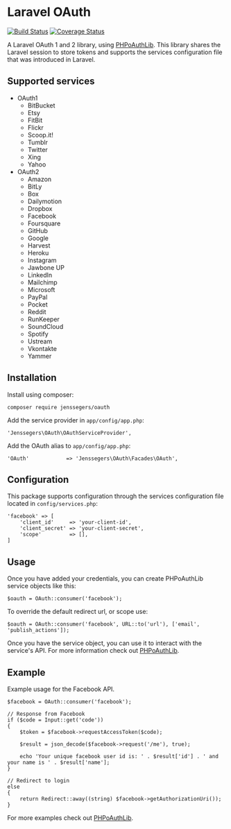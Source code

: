 Laravel OAuth
=============

[![Build Status](http://img.shields.io/travis/jenssegers/laravel-oauth.svg)](https://travis-ci.org/jenssegers/laravel-oauth) [![Coverage Status](http://img.shields.io/coveralls/jenssegers/laravel-oauth.svg)](https://coveralls.io/r/jenssegers/laravel-oauth)

A Laravel OAuth 1 and 2 library, using [PHPoAuthLib](https://github.com/Lusitanian/PHPoAuthLib). This library shares the Laravel session to store tokens and supports the services configuration file that was introduced in Laravel.

Supported services
------------------

- OAuth1
    - BitBucket
    - Etsy
    - FitBit
    - Flickr
    - Scoop.it!
    - Tumblr
    - Twitter
    - Xing
    - Yahoo
- OAuth2
    - Amazon
    - BitLy
    - Box
    - Dailymotion
    - Dropbox
    - Facebook
    - Foursquare
    - GitHub
    - Google
    - Harvest
    - Heroku
    - Instagram
    - Jawbone UP
    - LinkedIn
    - Mailchimp
    - Microsoft
    - PayPal
    - Pocket
    - Reddit
    - RunKeeper
    - SoundCloud
    - Spotify
    - Ustream
    - Vkontakte
    - Yammer

Installation
------------

Install using composer:

    composer require jenssegers/oauth

Add the service provider in `app/config/app.php`:

    'Jenssegers\OAuth\OAuthServiceProvider',

Add the OAuth alias to `app/config/app.php`:

    'OAuth'            => 'Jenssegers\OAuth\Facades\OAuth',

Configuration
-------------

This package supports configuration through the services configuration file located in `config/services.php`:

    'facebook' => [
        'client_id'     => 'your-client-id',
        'client_secret' => 'your-client-secret',
        'scope'         => [],
    ]

Usage
-----

Once you have added your credentials, you can create PHPoAuthLib service objects like this:

    $oauth = OAuth::consumer('facebook');

To override the default redirect url, or scope use:

    $oauth = OAuth::consumer('facebook', URL::to('url'), ['email', 'publish_actions']);

Once you have the service object, you can use it to interact with the service's API. For more information check out [PHPoAuthLib](https://github.com/Lusitanian/PHPoAuthLib).

Example
-------

Example usage for the Facebook API.

    $facebook = OAuth::consumer('facebook');

    // Response from Facebook
    if ($code = Input::get('code'))
    {
        $token = $facebook->requestAccessToken($code);

        $result = json_decode($facebook->request('/me'), true);

        echo 'Your unique facebook user id is: ' . $result['id'] . ' and your name is ' . $result['name'];
    }

    // Redirect to login
    else
    {
        return Redirect::away((string) $facebook->getAuthorizationUri());
    }

For more examples check out [PHPoAuthLib](https://github.com/Lusitanian/PHPoAuthLib/tree/master/examples).
